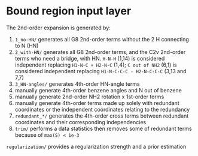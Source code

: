 # Bound region input layer
The 2nd-order expansion is generated by:
1. `1_no-HN/` generates all G8 2nd-order terms without the 2 H connecting to N (HN)
2. `2_with-HN/` generates all G8 2nd-order terms, and the C2v 2nd-order terms who need a bridge, with HN. `H-N-H` (1,14) is considered independent replacing `H1-N-C + H2-N-C` (1,4); `C out of NH2` (6,1) is considered independent replacing `H1-N-C-C-C - H2-N-C-C-C` (3,13 and 7,7)
3. `3_HN-angles/` generates 4th-order HN-angle terms
4. manually generate 4th-order benzene angles and N out of benzene
5. manually generate 2nd-order NH2 rotation x 1st-order terms
6. manually generate 4th-order terms made up solely with redundant coordinates or the independent coordinates relating to the redundancy
7. `redundant_*/` generates the 4th-order cross terms between redundant coordinates and their corresponding independencies
8. `trim/` performs a data statistics then removes some of redundant terms because of `max(S) < 1e-3`

`regularization/` provides a regularization strength and a prior estimation
